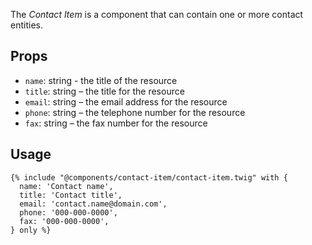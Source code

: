 
The *Contact Item* is a component that can contain one or more contact entities.

## Props
- `name`: string - the title of the resource
- `title`: string – the title for the resource
- `email`: string – the email address for the resource
- `phone`: string – the telephone number for the resource
- `fax`: string – the fax number for the resource

## Usage
```twig
{% include "@components/contact-item/contact-item.twig" with {
  name: 'Contact name',
  title: 'Contact title',
  email: 'contact.name@domain.com',
  phone: '000-000-0000',
  fax: '000-000-0000',
} only %}
```
